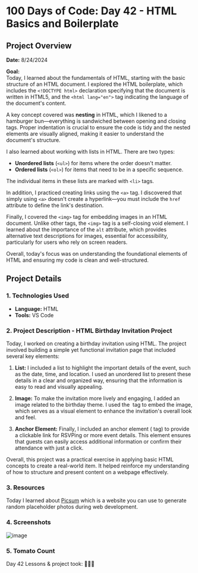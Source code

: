 # 100 Days of Code: Day 42 - HTML Basics and Boilerplate

## Project Overview
**Date:** 8/24/2024

**Goal:**  
Today, I learned about the fundamentals of HTML, starting with the basic structure of an HTML document. I explored the HTML boilerplate, which includes the `<!DOCTYPE html>` declaration specifying that the document is written in HTML5, and the `<html lang="en">` tag indicating the language of the document's content.

A key concept covered was **nesting** in HTML, which I likened to a hamburger bun—everything is sandwiched between opening and closing tags. Proper indentation is crucial to ensure the code is tidy and the nested elements are visually aligned, making it easier to understand the document's structure.

I also learned about working with lists in HTML. There are two types:

- **Unordered lists** (`<ul>`) for items where the order doesn't matter.
- **Ordered lists** (`<ol>`) for items that need to be in a specific sequence.

The individual items in these lists are marked with `<li>` tags.

In addition, I practiced creating links using the `<a>` tag. I discovered that simply using `<a>` doesn't create a hyperlink—you must include the `href` attribute to define the link's destination.

Finally, I covered the `<img>` tag for embedding images in an HTML document. Unlike other tags, the `<img>` tag is a self-closing void element. I learned about the importance of the `alt` attribute, which provides alternative text descriptions for images, essential for accessibility, particularly for users who rely on screen readers.

Overall, today's focus was on understanding the foundational elements of HTML and ensuring my code is clean and well-structured.

## Project Details
### 1. Technologies Used
- **Language:** HTML
- **Tools:** VS Code

### 2. Project Description - HTML Birthday Invitation Project
Today, I worked on creating a birthday invitation using HTML. The project involved building a simple yet functional invitation page that included several key elements:

1. **List:** I included a list to highlight the important details of the event, such as the date, time, and location. I used an unordered list to present these details in a clear and organized way, ensuring that the information is easy to read and visually appealing.

2. **Image:** To make the invitation more lively and engaging, I added an image related to the birthday theme. I used the <img> tag to embed the image, which serves as a visual element to enhance the invitation's overall look and feel.

3. **Anchor Element:** Finally, I included an anchor element (<a> tag) to provide a clickable link for RSVPing or more event details. This element ensures that guests can easily access additional information or confirm their attendance with just a click.

Overall, this project was a practical exercise in applying basic HTML concepts to create a real-world item. It helped reinforce my understanding of how to structure and present content on a webpage effectively.

### 3. Resources

Today I learned about [Picsum](https://picsum.photos/200/) which is a website you can use to generate random placeholder photos during web development. 

### 4. Screenshots 



![image](https://github.com/user-attachments/assets/12cc35e7-c070-45d5-a3b3-5c2fa92fa5c7)

### 5. Tomato Count
Day 42 Lessons & project took: 🍅🍅🍅
